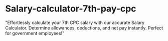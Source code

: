 # Salary-calculator-7th-pay-cpc
"Effortlessly calculate your 7th CPC salary with our accurate Salary Calculator. Determine allowances, deductions, and net pay instantly. Perfect for government employees!"
